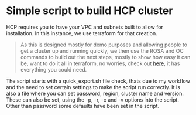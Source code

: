 # Simple script to build HCP cluster

HCP requires you to have your VPC and subnets built to allow for installation. In this instance, we use terraform for that creation.

> As this is designed mostly for demo purposes and allowing people to get a cluster up and running quickly, we then use the ROSA and OC commands to build out the next steps, mostly to show how easy it can be, want to do it all in terraform, no worries, check out [here](https://docs.redhat.com/en/documentation/red_hat_openshift_service_on_aws/4/html/install_rosa_with_hcp_clusters/creating-a-rosa-cluster-using-terraform#sd-terraform-cluster-destroy_rosa-hcp-creating-a-cluster-quickly-terraform), it has everything you could need.

The script starts with a quick_export.sh file check, thats due to my workflow and the need to set certain settings to make the script run correctly. It is also a file where you can set password, region, cluster name and version. These can also be set, using the -p, -r, -c and -v options into the script. Other than password some defaults have been set in the script.


